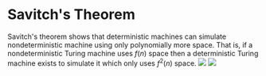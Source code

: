 # Savitch's Theorem
Savitch's theorem shows that deterministic machines can simulate nondeterministic machine using only polynomially more space. That is, if a nondeterministic Turing machine uses $f(n)$ space then a deterministic Turing machine exists to simulate it which only uses $f^2(n)$ space.
![](Pasted%20image%2020231208121138.png)
![](Pasted%20image%2020231208121419.png)
